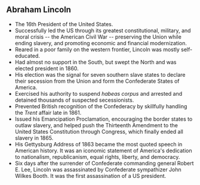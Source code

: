 Abraham Lincoln
---------------

* The 16th President of the United States.
* Successfully led the US through its greatest constitutional, military, and moral crisis -- the American Civil War -- preserving the Union while ending slavery, and promoting economic and financial modernization.
* Reared in a poor family on the western frontier, Lincoln was mostly self-educated.
* Had almost no support in the South, but swept the North and was elected president in 1860.
* His election was the signal for seven southern slave states to declare their secession from the Union and form the Confederate States of America.
* Exercised his authority to suspend _habeas corpus_ and arrested and detained thousands of suspected secessionists.
* Prevented British recognition of the Confederacy by skillfully handling the _Trent_ affair late in 1861.
* Issued his Emancipation Proclamation, encouraging the border states to outlaw slavery, and helped push the Thirteenth Amendment to the United States Constitution through Congress, which finally ended all slavery in 1865.
* His Gettysburg Address of 1863 became the most quoted speech in American history. It was an iconomic statement of America's dedication to nationalism, republicanism, equal rights, liberty, and democracy. 
* Six days after the surrender of Confederate commanding general Robert E. Lee, Lincoln was assassinated by Confederate sympathizer John Wilkes Booth. It was the first assassination of a US president.
